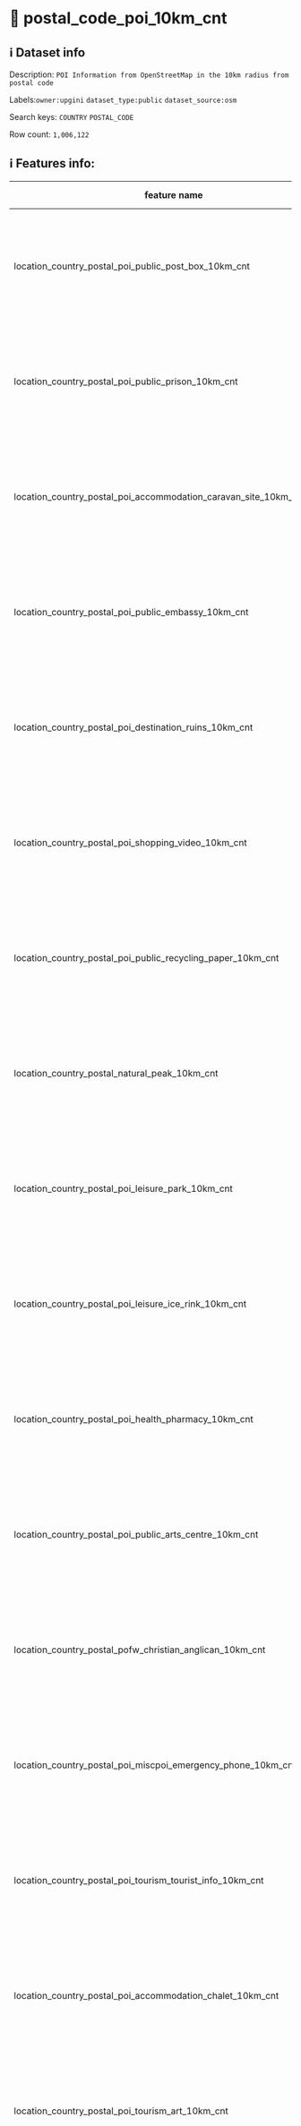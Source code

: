 # 📖 postal_code_poi_10km_cnt 
## ℹ️ Dataset info 
Description: `POI Information from OpenStreetMap in the 10km radius from postal code` 

Labels:`owner:upgini` `dataset_type:public` `dataset_source:osm` 

Search keys: `COUNTRY` `POSTAL_CODE`

Row count: `1,006,122`

## ℹ️ Features info:
|feature name|feature type|descrition|
|---|---|---|
|location_country_postal_poi_public_post_box_10km_cnt|INTEGER|Number of specific type osm objects in 10km radius from postal code|
|location_country_postal_poi_public_prison_10km_cnt|INTEGER|Number of specific type osm objects in 10km radius from postal code|
|location_country_postal_poi_accommodation_caravan_site_10km_cnt|INTEGER|Number of specific type osm objects in 10km radius from postal code|
|location_country_postal_poi_public_embassy_10km_cnt|INTEGER|Number of specific type osm objects in 10km radius from postal code|
|location_country_postal_poi_destination_ruins_10km_cnt|INTEGER|Number of specific type osm objects in 10km radius from postal code|
|location_country_postal_poi_shopping_video_10km_cnt|INTEGER|Number of specific type osm objects in 10km radius from postal code|
|location_country_postal_poi_public_recycling_paper_10km_cnt|INTEGER|Number of specific type osm objects in 10km radius from postal code|
|location_country_postal_natural_peak_10km_cnt|INTEGER|Number of specific type osm objects in 10km radius from postal code|
|location_country_postal_poi_leisure_park_10km_cnt|INTEGER|Number of specific type osm objects in 10km radius from postal code|
|location_country_postal_poi_leisure_ice_rink_10km_cnt|INTEGER|Number of specific type osm objects in 10km radius from postal code|
|location_country_postal_poi_health_pharmacy_10km_cnt|INTEGER|Number of specific type osm objects in 10km radius from postal code|
|location_country_postal_poi_public_arts_centre_10km_cnt|INTEGER|Number of specific type osm objects in 10km radius from postal code|
|location_country_postal_pofw_christian_anglican_10km_cnt|INTEGER|Number of specific type osm objects in 10km radius from postal code|
|location_country_postal_poi_miscpoi_emergency_phone_10km_cnt|INTEGER|Number of specific type osm objects in 10km radius from postal code|
|location_country_postal_poi_tourism_tourist_info_10km_cnt|INTEGER|Number of specific type osm objects in 10km radius from postal code|
|location_country_postal_poi_accommodation_chalet_10km_cnt|INTEGER|Number of specific type osm objects in 10km radius from postal code|
|location_country_postal_poi_tourism_art_10km_cnt|INTEGER|Number of specific type osm objects in 10km radius from postal code|
|location_country_postal_poi_shopping_beverages_10km_cnt|INTEGER|Number of specific type osm objects in 10km radius from postal code|
|location_country_postal_poi_miscpoi_water_mill_10km_cnt|INTEGER|Number of specific type osm objects in 10km radius from postal code|
|location_country_postal_poi_public_graveyard_10km_cnt|INTEGER|Number of specific type osm objects in 10km radius from postal code|
|location_country_postal_poi_destination_viewpoint_10km_cnt|INTEGER|Number of specific type osm objects in 10km radius from postal code|
|location_country_postal_poi_shopping_car_wash_10km_cnt|INTEGER|Number of specific type osm objects in 10km radius from postal code|
|location_country_postal_pofw_muslim_10km_cnt|INTEGER|Number of specific type osm objects in 10km radius from postal code|
|location_country_postal_poi_tourism_tourist_board_10km_cnt|INTEGER|Number of specific type osm objects in 10km radius from postal code|
|location_country_postal_poi_public_courthouse_10km_cnt|INTEGER|Number of specific type osm objects in 10km radius from postal code|
|location_country_postal_poi_destination_fort_10km_cnt|INTEGER|Number of specific type osm objects in 10km radius from postal code|
|location_country_postal_poi_miscpoi_tower_comms_10km_cnt|INTEGER|Number of specific type osm objects in 10km radius from postal code|
|location_country_postal_poi_shopping_sports_10km_cnt|INTEGER|Number of specific type osm objects in 10km radius from postal code|
|location_country_postal_poi_public_library_10km_cnt|INTEGER|Number of specific type osm objects in 10km radius from postal code|
|location_country_postal_poi_catering_pub_10km_cnt|INTEGER|Number of specific type osm objects in 10km radius from postal code|
|location_country_postal_poi_shopping_supermarket_10km_cnt|INTEGER|Number of specific type osm objects in 10km radius from postal code|
|location_country_postal_poi_public_recycling_metal_10km_cnt|INTEGER|Number of specific type osm objects in 10km radius from postal code|
|location_country_postal_pofw_jewish_10km_cnt|INTEGER|Number of specific type osm objects in 10km radius from postal code|
|location_country_postal_poi_destination_theme_park_10km_cnt|INTEGER|Number of specific type osm objects in 10km radius from postal code|
|location_country_postal_poi_shopping_vending_cigarette_10km_cnt|INTEGER|Number of specific type osm objects in 10km radius from postal code|
|location_country_postal_poi_health_doctors_10km_cnt|INTEGER|Number of specific type osm objects in 10km radius from postal code|
|location_country_postal_poi_miscpoi_water_works_10km_cnt|INTEGER|Number of specific type osm objects in 10km radius from postal code|
|location_country_postal_poi_public_post_office_10km_cnt|INTEGER|Number of specific type osm objects in 10km radius from postal code|
|location_country_postal_poi_shopping_florist_10km_cnt|INTEGER|Number of specific type osm objects in 10km radius from postal code|
|location_country_postal_poi_shopping_car_rental_10km_cnt|INTEGER|Number of specific type osm objects in 10km radius from postal code|
|location_country_postal_pofw_christian_methodist_10km_cnt|INTEGER|Number of specific type osm objects in 10km radius from postal code|
|location_country_postal_poi_accommodation_camp_site_10km_cnt|INTEGER|Number of specific type osm objects in 10km radius from postal code|
|location_country_postal_poi_catering_food_court_10km_cnt|INTEGER|Number of specific type osm objects in 10km radius from postal code|
|location_country_postal_poi_shopping_car_10km_cnt|INTEGER|Number of specific type osm objects in 10km radius from postal code|
|location_country_postal_poi_shopping_bicycle_10km_cnt|INTEGER|Number of specific type osm objects in 10km radius from postal code|
|location_country_postal_poi_shopping_books_10km_cnt|INTEGER|Number of specific type osm objects in 10km radius from postal code|
|location_country_postal_poi_miscpoi_hunting_stand_10km_cnt|INTEGER|Number of specific type osm objects in 10km radius from postal code|
|location_country_postal_poi_leisure_golf_course_10km_cnt|INTEGER|Number of specific type osm objects in 10km radius from postal code|
|location_country_postal_poi_shopping_greengrocer_10km_cnt|INTEGER|Number of specific type osm objects in 10km radius from postal code|
|location_country_postal_poi_miscpoi_bench_10km_cnt|INTEGER|Number of specific type osm objects in 10km radius from postal code|
|location_country_postal_poi_leisure_dog_park_10km_cnt|INTEGER|Number of specific type osm objects in 10km radius from postal code|
|location_country_postal_poi_shopping_department_store_10km_cnt|INTEGER|Number of specific type osm objects in 10km radius from postal code|
|location_country_postal_poi_shopping_shoes_10km_cnt|INTEGER|Number of specific type osm objects in 10km radius from postal code|
|location_country_postal_natural_mine_10km_cnt|INTEGER|Number of specific type osm objects in 10km radius from postal code|
|location_country_postal_poi_shopping_hairdresser_10km_cnt|INTEGER|Number of specific type osm objects in 10km radius from postal code|
|location_country_postal_poi_shopping_computer_10km_cnt|INTEGER|Number of specific type osm objects in 10km radius from postal code|
|location_country_postal_poi_accommodation_alpine_hut_10km_cnt|INTEGER|Number of specific type osm objects in 10km radius from postal code|
|location_country_postal_poi_destination_memorial_10km_cnt|INTEGER|Number of specific type osm objects in 10km radius from postal code|
|location_country_postal_poi_public_university_10km_cnt|INTEGER|Number of specific type osm objects in 10km radius from postal code|
|location_country_postal_poi_catering_biergarten_10km_cnt|INTEGER|Number of specific type osm objects in 10km radius from postal code|
|location_country_postal_pofw_christian_mormon_10km_cnt|INTEGER|Number of specific type osm objects in 10km radius from postal code|
|location_country_postal_poi_shopping_doityourself_10km_cnt|INTEGER|Number of specific type osm objects in 10km radius from postal code|
|location_country_postal_poi_accommodation_shelter_10km_cnt|INTEGER|Number of specific type osm objects in 10km radius from postal code|
|location_country_postal_poi_shopping_furniture_10km_cnt|INTEGER|Number of specific type osm objects in 10km radius from postal code|
|location_country_postal_poi_destination_zoo_10km_cnt|INTEGER|Number of specific type osm objects in 10km radius from postal code|
|location_country_postal_natural_volcano_10km_cnt|INTEGER|Number of specific type osm objects in 10km radius from postal code|
|location_country_postal_poi_public_marketplace_10km_cnt|INTEGER|Number of specific type osm objects in 10km radius from postal code|
|location_country_postal_poi_miscpoi_emergency_access_10km_cnt|INTEGER|Number of specific type osm objects in 10km radius from postal code|
|location_country_postal_poi_shopping_butcher_10km_cnt|INTEGER|Number of specific type osm objects in 10km radius from postal code|
|location_country_postal_poi_destination_battlefield_10km_cnt|INTEGER|Number of specific type osm objects in 10km radius from postal code|
|location_country_postal_poi_catering_restaurant_10km_cnt|INTEGER|Number of specific type osm objects in 10km radius from postal code|
|location_country_postal_poi_miscpoi_wastewater_plant_10km_cnt|INTEGER|Number of specific type osm objects in 10km radius from postal code|
|location_country_postal_poi_public_recycling_clothes_10km_cnt|INTEGER|Number of specific type osm objects in 10km radius from postal code|
|location_country_postal_pofw_shinto_10km_cnt|INTEGER|Number of specific type osm objects in 10km radius from postal code|
|location_country_postal_poi_destination_wayside_cross_10km_cnt|INTEGER|Number of specific type osm objects in 10km radius from postal code|
|location_country_postal_natural_cliff_10km_cnt|INTEGER|Number of specific type osm objects in 10km radius from postal code|
|location_country_postal_poi_leisure_cinema_10km_cnt|INTEGER|Number of specific type osm objects in 10km radius from postal code|
|location_country_postal_poi_tourism_tourist_guidepost_10km_cnt|INTEGER|Number of specific type osm objects in 10km radius from postal code|
|location_country_postal_poi_miscpoi_tower_observation_10km_cnt|INTEGER|Number of specific type osm objects in 10km radius from postal code|
|location_country_postal_poi_shopping_optician_10km_cnt|INTEGER|Number of specific type osm objects in 10km radius from postal code|
|location_country_postal_poi_miscpoi_camera_surveillance_10km_cnt|INTEGER|Number of specific type osm objects in 10km radius from postal code|
|location_country_postal_poi_accommodation_guest_house_10km_cnt|INTEGER|Number of specific type osm objects in 10km radius from postal code|
|location_country_postal_poi_shopping_mobile_phone_10km_cnt|INTEGER|Number of specific type osm objects in 10km radius from postal code|
|location_country_postal_poi_destination_monument_10km_cnt|INTEGER|Number of specific type osm objects in 10km radius from postal code|
|location_country_postal_poi_shopping_toys_10km_cnt|INTEGER|Number of specific type osm objects in 10km radius from postal code|
|location_country_postal_poi_health_dentist_10km_cnt|INTEGER|Number of specific type osm objects in 10km radius from postal code|
|location_country_postal_poi_miscpoi_toilet_10km_cnt|INTEGER|Number of specific type osm objects in 10km radius from postal code|
|location_country_postal_poi_public_college_10km_cnt|INTEGER|Number of specific type osm objects in 10km radius from postal code|
|location_country_postal_poi_accommodation_motel_10km_cnt|INTEGER|Number of specific type osm objects in 10km radius from postal code|
|location_country_postal_poi_health_veterinary_10km_cnt|INTEGER|Number of specific type osm objects in 10km radius from postal code|
|location_country_postal_pofw_christian_catholic_10km_cnt|INTEGER|Number of specific type osm objects in 10km radius from postal code|
|location_country_postal_poi_destination_attraction_10km_cnt|INTEGER|Number of specific type osm objects in 10km radius from postal code|
|location_country_postal_poi_public_school_10km_cnt|INTEGER|Number of specific type osm objects in 10km radius from postal code|
|location_country_postal_poi_leisure_nightclub_10km_cnt|INTEGER|Number of specific type osm objects in 10km radius from postal code|
|location_country_postal_pofw_christian_protestant_10km_cnt|INTEGER|Number of specific type osm objects in 10km radius from postal code|
|location_country_postal_pofw_christian_10km_cnt|INTEGER|Number of specific type osm objects in 10km radius from postal code|
|location_country_postal_poi_shopping_car_repair_10km_cnt|INTEGER|Number of specific type osm objects in 10km radius from postal code|
|location_country_postal_pofw_hindu_10km_cnt|INTEGER|Number of specific type osm objects in 10km radius from postal code|
|location_country_postal_poi_catering_cafe_10km_cnt|INTEGER|Number of specific type osm objects in 10km radius from postal code|
|location_country_postal_poi_public_town_hall_10km_cnt|INTEGER|Number of specific type osm objects in 10km radius from postal code|
|location_country_postal_poi_leisure_stadium_10km_cnt|INTEGER|Number of specific type osm objects in 10km radius from postal code|
|location_country_postal_poi_public_recycling_glass_10km_cnt|INTEGER|Number of specific type osm objects in 10km radius from postal code|
|location_country_postal_poi_miscpoi_lighthouse_10km_cnt|INTEGER|Number of specific type osm objects in 10km radius from postal code|
|location_country_postal_poi_public_public_building_10km_cnt|INTEGER|Number of specific type osm objects in 10km radius from postal code|
|location_country_postal_poi_miscpoi_drinking_water_10km_cnt|INTEGER|Number of specific type osm objects in 10km radius from postal code|
|location_country_postal_poi_public_telephone_10km_cnt|INTEGER|Number of specific type osm objects in 10km radius from postal code|
|location_country_postal_natural_beach_10km_cnt|INTEGER|Number of specific type osm objects in 10km radius from postal code|
|location_country_postal_poi_leisure_playground_10km_cnt|INTEGER|Number of specific type osm objects in 10km radius from postal code|
|location_country_postal_poi_shopping_kiosk_10km_cnt|INTEGER|Number of specific type osm objects in 10km radius from postal code|
|location_country_postal_poi_shopping_mall_10km_cnt|INTEGER|Number of specific type osm objects in 10km radius from postal code|
|location_country_postal_poi_public_nursing_home_10km_cnt|INTEGER|Number of specific type osm objects in 10km radius from postal code|
|location_country_postal_poi_leisure_tennis_court_10km_cnt|INTEGER|Number of specific type osm objects in 10km radius from postal code|
|location_country_postal_poi_leisure_theatre_10km_cnt|INTEGER|Number of specific type osm objects in 10km radius from postal code|
|location_country_postal_poi_shopping_convenience_10km_cnt|INTEGER|Number of specific type osm objects in 10km radius from postal code|
|location_country_postal_poi_shopping_outdoor_10km_cnt|INTEGER|Number of specific type osm objects in 10km radius from postal code|
|location_country_postal_pofw_muslim_sunni_10km_cnt|INTEGER|Number of specific type osm objects in 10km radius from postal code|
|location_country_postal_pofw_christian_orthodox_10km_cnt|INTEGER|Number of specific type osm objects in 10km radius from postal code|
|location_country_postal_pofw_christian_lutheran_10km_cnt|INTEGER|Number of specific type osm objects in 10km radius from postal code|
|location_country_postal_poi_miscpoi_water_tower_10km_cnt|INTEGER|Number of specific type osm objects in 10km radius from postal code|
|location_country_postal_poi_public_police_10km_cnt|INTEGER|Number of specific type osm objects in 10km radius from postal code|
|location_country_postal_poi_health_hospital_10km_cnt|INTEGER|Number of specific type osm objects in 10km radius from postal code|
|location_country_postal_poi_tourism_archaeological_10km_cnt|INTEGER|Number of specific type osm objects in 10km radius from postal code|
|location_country_postal_pofw_christian_baptist_10km_cnt|INTEGER|Number of specific type osm objects in 10km radius from postal code|
|location_country_postal_pofw_taoist_10km_cnt|INTEGER|Number of specific type osm objects in 10km radius from postal code|
|location_country_postal_poi_money_atm_10km_cnt|INTEGER|Number of specific type osm objects in 10km radius from postal code|
|location_country_postal_poi_miscpoi_fire_hydrant_10km_cnt|INTEGER|Number of specific type osm objects in 10km radius from postal code|
|location_country_postal_poi_shopping_gift_10km_cnt|INTEGER|Number of specific type osm objects in 10km radius from postal code|
|location_country_postal_poi_tourism_tourist_map_10km_cnt|INTEGER|Number of specific type osm objects in 10km radius from postal code|
|location_country_postal_poi_shopping_bicycle_rental_10km_cnt|INTEGER|Number of specific type osm objects in 10km radius from postal code|
|location_country_postal_poi_accommodation_hotel_10km_cnt|INTEGER|Number of specific type osm objects in 10km radius from postal code|
|location_country_postal_poi_leisure_swimming_pool_10km_cnt|INTEGER|Number of specific type osm objects in 10km radius from postal code|
|location_country_postal_poi_shopping_clothes_10km_cnt|INTEGER|Number of specific type osm objects in 10km radius from postal code|
|location_country_postal_poi_shopping_beauty_10km_cnt|INTEGER|Number of specific type osm objects in 10km radius from postal code|
|location_country_postal_poi_shopping_vending_machine_10km_cnt|INTEGER|Number of specific type osm objects in 10km radius from postal code|
|location_country_postal_poi_destination_picnic_site_10km_cnt|INTEGER|Number of specific type osm objects in 10km radius from postal code|
|location_country_postal_poi_public_recycling_10km_cnt|INTEGER|Number of specific type osm objects in 10km radius from postal code|
|location_country_postal_poi_destination_wayside_shrine_10km_cnt|INTEGER|Number of specific type osm objects in 10km radius from postal code|
|location_country_postal_poi_shopping_car_sharing_10km_cnt|INTEGER|Number of specific type osm objects in 10km radius from postal code|
|location_country_postal_natural_spring_10km_cnt|INTEGER|Number of specific type osm objects in 10km radius from postal code|
|location_country_postal_pofw_sikh_10km_cnt|INTEGER|Number of specific type osm objects in 10km radius from postal code|
|location_country_postal_poi_public_kindergarten_10km_cnt|INTEGER|Number of specific type osm objects in 10km radius from postal code|
|location_country_postal_pofw_buddhist_10km_cnt|INTEGER|Number of specific type osm objects in 10km radius from postal code|
|location_country_postal_poi_destination_artwork_10km_cnt|INTEGER|Number of specific type osm objects in 10km radius from postal code|
|location_country_postal_poi_shopping_laundry_10km_cnt|INTEGER|Number of specific type osm objects in 10km radius from postal code|
|location_country_postal_poi_accommodation_hostel_10km_cnt|INTEGER|Number of specific type osm objects in 10km radius from postal code|
|location_country_postal_poi_leisure_pitch_10km_cnt|INTEGER|Number of specific type osm objects in 10km radius from postal code|
|location_country_postal_poi_shopping_vending_parking_10km_cnt|INTEGER|Number of specific type osm objects in 10km radius from postal code|
|location_country_postal_poi_destination_castle_10km_cnt|INTEGER|Number of specific type osm objects in 10km radius from postal code|
|location_country_postal_poi_accommodation_bed_and_breakfast_10km_cnt|INTEGER|Number of specific type osm objects in 10km radius from postal code|
|location_country_postal_natural_glacier_10km_cnt|INTEGER|Number of specific type osm objects in 10km radius from postal code|
|location_country_postal_poi_shopping_chemist_10km_cnt|INTEGER|Number of specific type osm objects in 10km radius from postal code|
|location_country_postal_poi_money_bank_10km_cnt|INTEGER|Number of specific type osm objects in 10km radius from postal code|
|location_country_postal_poi_miscpoi_windmill_10km_cnt|INTEGER|Number of specific type osm objects in 10km radius from postal code|
|location_country_postal_pofw_christian_evangelical_10km_cnt|INTEGER|Number of specific type osm objects in 10km radius from postal code|
|location_country_postal_poi_public_community_centre_10km_cnt|INTEGER|Number of specific type osm objects in 10km radius from postal code|
|location_country_postal_poi_catering_bar_10km_cnt|INTEGER|Number of specific type osm objects in 10km radius from postal code|
|location_country_postal_poi_shopping_newsagent_10km_cnt|INTEGER|Number of specific type osm objects in 10km radius from postal code|
|location_country_postal_poi_public_fire_station_10km_cnt|INTEGER|Number of specific type osm objects in 10km radius from postal code|
|location_country_postal_natural_cave_entrance_10km_cnt|INTEGER|Number of specific type osm objects in 10km radius from postal code|
|location_country_postal_poi_miscpoi_waste_basket_10km_cnt|INTEGER|Number of specific type osm objects in 10km radius from postal code|
|location_country_postal_poi_miscpoi_fountain_10km_cnt|INTEGER|Number of specific type osm objects in 10km radius from postal code|
|location_country_postal_poi_shopping_travel_agency_10km_cnt|INTEGER|Number of specific type osm objects in 10km radius from postal code|
|location_country_postal_poi_shopping_stationery_10km_cnt|INTEGER|Number of specific type osm objects in 10km radius from postal code|
|location_country_postal_poi_shopping_garden_centre_10km_cnt|INTEGER|Number of specific type osm objects in 10km radius from postal code|
|location_country_postal_poi_shopping_bakery_10km_cnt|INTEGER|Number of specific type osm objects in 10km radius from postal code|
|location_country_postal_poi_destination_museum_10km_cnt|INTEGER|Number of specific type osm objects in 10km radius from postal code|
|location_country_postal_poi_catering_fast_food_10km_cnt|INTEGER|Number of specific type osm objects in 10km radius from postal code|
|location_country_postal_poi_leisure_sports_centre_10km_cnt|INTEGER|Number of specific type osm objects in 10km radius from postal code|
|location_country_postal_poi_miscpoi_water_well_10km_cnt|INTEGER|Number of specific type osm objects in 10km radius from postal code|
|location_country_postal_poi_destination_archaeological_site_10km_cnt|INTEGER|Number of specific type osm objects in 10km radius from postal code|
|location_country_postal_poi_shopping_jewelry_10km_cnt|INTEGER|Number of specific type osm objects in 10km radius from postal code|
|location_country_postal_pofw_muslim_shia_10km_cnt|INTEGER|Number of specific type osm objects in 10km radius from postal code|
